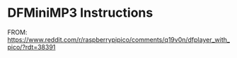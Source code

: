 # DFMiniMP3 Instructions
FROM: https://www.reddit.com/r/raspberrypipico/comments/q19v0n/dfplayer_with_pico/?rdt=38391
